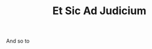 ---
title: Et Sic Ad Judicium
letter: E
permalink: "/definitions/bld-et-sic-ad-judicium.html"
body: And so to
published_at: '2018-07-07'
source: Black's Law Dictionary 2nd Ed (1910)
layout: post
---